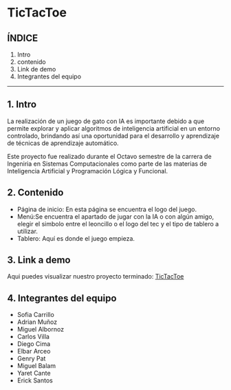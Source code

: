 # TicTacToe


## ÍNDICE

1. Intro
2. contenido
3. Link de demo
4. Integrantes del equipo

****

## 1. Intro
La realización de un juego de gato con IA es importante debido a que permite explorar y aplicar algoritmos de inteligencia artificial en un entorno controlado, brindando así una oportunidad para el desarrollo y aprendizaje de técnicas de aprendizaje automático.

Este proyecto fue realizado durante el Octavo semestre de la carrera de Ingeniria en Sistemas Computacionales como parte de las materias de Inteligencia Artificial y Programación Lógica y Funcional.


## 2. Contenido
* Página de inicio: En esta página se encuentra el logo del juego.
* Menú:Se encuentra el apartado de jugar con la IA o con algún amigo, elegir el simbolo entre el leoncillo o el logo del tec y el tipo de tablero a utilizar.
* Tablero: Aquí es donde el juego empieza.
## 3. Link a demo
Aqui puedes visualizar nuestro proyecto terminado: [TicTacToe](https://6499dac73ef5a60088cb5bd4--luxury-pie-0dbc55.netlify.app/)

## 4. Integrantes del equipo
* Sofia Carrillo 
* Adrian Muñoz 
* Miguel Albornoz 
* Carlos Villa 
* Diego Cima 
* Elbar Arceo 
* Genry Pat
* Miguel Balam 
* Yaret Cante
* Erick Santos
